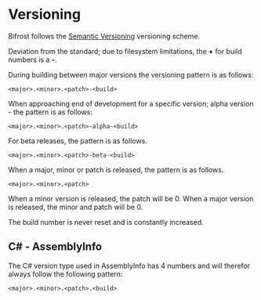 # Versioning

Bifrost follows the [Semantic Versioning](https://semver.org) versioning scheme.

Deviation from the standard; due to filesystem limitations, the **+** for build numbers is a **-**.

During building between major versions the versioning pattern is as follows:

`<major>.<minor>.<patch>-<build>`

When approaching end of development for a specific version; alpha version - the pattern is as follows:

`<major>.<minor>.<patch>-alpha-<build>`

For beta releases, the pattern is as follows.

`<major>.<minor>.<patch>-beta-<build>`

When a major, minor or patch is released, the pattern is as follows.

`<major>.<minor>.<patch>`

When a minor version is released, the patch will be 0.
When a major version is released, the minor and patch will be 0.

The build number is never reset and is constantly increased.

## C# - AssemblyInfo

The C# version type used in AssemblyInfo has 4 numbers and will therefor always
follow the following pattern:

`<major>.<minor>.<patch>.<build>`

